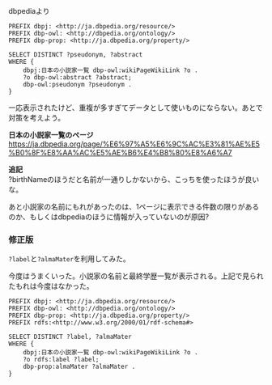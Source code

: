 dbpediaより

```
PREFIX dbpj: <http://ja.dbpedia.org/resource/>
PREFIX dbp-owl: <http://dbpedia.org/ontology/>
PREFIX dbp-prop: <http://ja.dbpedia.org/property/>

SELECT DISTINCT ?pseudonym, ?abstract
WHERE {
    dbpj:日本の小説家一覧 dbp-owl:wikiPageWikiLink ?o .
    ?o dbp-owl:abstract ?abstract;
    dbp-owl:pseudonym ?pseudonym .
}
```

一応表示されたけど、重複が多すぎてデータとして使いものにならない。あとで対策を考えよう。

**日本の小説家一覧のページ**  
https://ja.dbpedia.org/page/%E6%97%A5%E6%9C%AC%E3%81%AE%E5%B0%8F%E8%AA%AC%E5%AE%B6%E4%B8%80%E8%A6%A7

**追記**  
?birthNameのほうだと名前が一通りしかないから、こっちを使ったほうが良いな。

あと小説家の名前にもれがあったのは、1ページに表示できる件数の限りがあるのか、もしくはdbpediaのほうに情報が入っていないのが原因?

### 修正版

`?label`と`?almaMater`を利用してみた。

今度はうまくいった。小説家の名前と最終学歴一覧が表示される。上記で見られたもれは今度はなかった。

```
PREFIX dbpj: <http://ja.dbpedia.org/resource/>
PREFIX dbp-owl: <http://dbpedia.org/ontology/>
PREFIX dbp-prop: <http://ja.dbpedia.org/property/>
PREFIX rdfs:<http://www.w3.org/2000/01/rdf-schema#>

SELECT DISTINCT ?label, ?almaMater
WHERE {
    dbpj:日本の小説家一覧 dbp-owl:wikiPageWikiLink ?o .
    ?o rdfs:label ?label;
    dbp-prop:almaMater ?almaMater .
}
```
